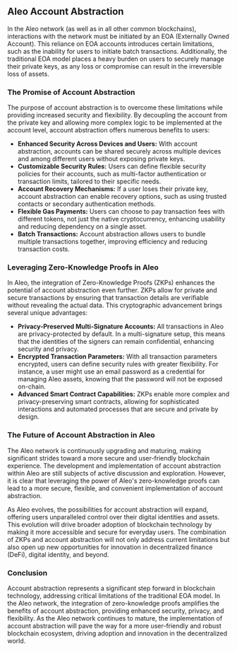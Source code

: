 ## Aleo Account Abstraction

In the Aleo network (as well as in all other common blockchains), interactions with the network must be initiated by an EOA (Externally Owned Account). This reliance on EOA accounts introduces certain limitations, such as the inability for users to initiate batch transactions. Additionally, the traditional EOA model places a heavy burden on users to securely manage their private keys, as any loss or compromise can result in the irreversible loss of assets.

### The Promise of Account Abstraction

The purpose of account abstraction is to overcome these limitations while providing increased security and flexibility. By decoupling the account from the private key and allowing more complex logic to be implemented at the account level, account abstraction offers numerous benefits to users:

- **Enhanced Security Across Devices and Users:** With account abstraction, accounts can be shared securely across multiple devices and among different users without exposing private keys.
- **Customizable Security Rules:** Users can define flexible security policies for their accounts, such as multi-factor authentication or transaction limits, tailored to their specific needs.
- **Account Recovery Mechanisms:** If a user loses their private key, account abstraction can enable recovery options, such as using trusted contacts or secondary authentication methods.
- **Flexible Gas Payments:** Users can choose to pay transaction fees with different tokens, not just the native cryptocurrency, enhancing usability and reducing dependency on a single asset.
- **Batch Transactions:** Account abstraction allows users to bundle multiple transactions together, improving efficiency and reducing transaction costs.

### Leveraging Zero-Knowledge Proofs in Aleo

In Aleo, the integration of Zero-Knowledge Proofs (ZKPs) enhances the potential of account abstraction even further. ZKPs allow for private and secure transactions by ensuring that transaction details are verifiable without revealing the actual data. This cryptographic advancement brings several unique advantages:

- **Privacy-Preserved Multi-Signature Accounts:** All transactions in Aleo are privacy-protected by default. In a multi-signature setup, this means that the identities of the signers can remain confidential, enhancing security and privacy.
- **Encrypted Transaction Parameters:** With all transaction parameters encrypted, users can define security rules with greater flexibility. For instance, a user might use an email password as a credential for managing Aleo assets, knowing that the password will not be exposed on-chain.
- **Advanced Smart Contract Capabilities:** ZKPs enable more complex and privacy-preserving smart contracts, allowing for sophisticated interactions and automated processes that are secure and private by design.

### The Future of Account Abstraction in Aleo

The Aleo network is continuously upgrading and maturing, making significant strides toward a more secure and user-friendly blockchain experience. The development and implementation of account abstraction within Aleo are still subjects of active discussion and exploration. However, it is clear that leveraging the power of Aleo's zero-knowledge proofs can lead to a more secure, flexible, and convenient implementation of account abstraction.

As Aleo evolves, the possibilities for account abstraction will expand, offering users unparalleled control over their digital identities and assets. This evolution will drive broader adoption of blockchain technology by making it more accessible and secure for everyday users. The combination of ZKPs and account abstraction will not only address current limitations but also open up new opportunities for innovation in decentralized finance (DeFi), digital identity, and beyond.

### Conclusion

Account abstraction represents a significant step forward in blockchain technology, addressing critical limitations of the traditional EOA model. In the Aleo network, the integration of zero-knowledge proofs amplifies the benefits of account abstraction, providing enhanced security, privacy, and flexibility. As the Aleo network continues to mature, the implementation of account abstraction will pave the way for a more user-friendly and robust blockchain ecosystem, driving adoption and innovation in the decentralized world.